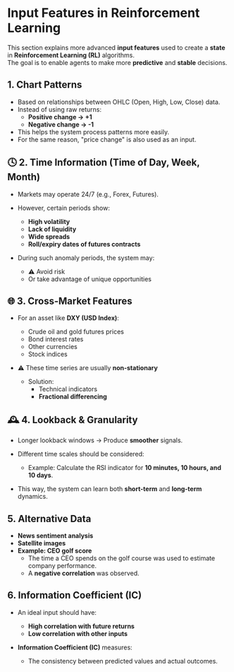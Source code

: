 # Input Features in Reinforcement Learning

This section explains more advanced **input features** used to create a **state** in **Reinforcement Learning (RL)** algorithms.  
The goal is to enable agents to make more **predictive** and **stable** decisions.

## 1. Chart Patterns

- Based on relationships between OHLC (Open, High, Low, Close) data.
- Instead of using raw returns:
  - **Positive change → +1**
  - **Negative change → -1**
- This helps the system process patterns more easily.
- For the same reason, "price change" is also used as an input.

## 🕓 2. Time Information (Time of Day, Week, Month)

- Markets may operate 24/7 (e.g., Forex, Futures).
- However, certain periods show:
  - **High volatility**
  - **Lack of liquidity**
  - **Wide spreads**
  - **Roll/expiry dates of futures contracts**

- During such anomaly periods, the system may:
  - ⚠️ Avoid risk  
  - Or take advantage of unique opportunities

## 🌐 3. Cross-Market Features

- For an asset like **DXY (USD Index)**:
  - Crude oil and gold futures prices  
  - Bond interest rates  
  - Other currencies  
  - Stock indices

- ⚠️ These time series are usually **non-stationary**
  - Solution:
    - Technical indicators  
    - **Fractional differencing**

## 🕰️ 4. Lookback & Granularity

- Longer lookback windows → Produce **smoother** signals.
- Different time scales should be considered:
  - Example: Calculate the RSI indicator for **10 minutes, 10 hours, and 10 days**.

- This way, the system can learn both **short-term** and **long-term** dynamics.

## 5. Alternative Data

- **News sentiment analysis**  
- **Satellite images**  
- **Example: CEO golf score**
  - The time a CEO spends on the golf course was used to estimate company performance.
  - A **negative correlation** was observed.

## 6. Information Coefficient (IC)

- An ideal input should have:
  - **High correlation with future returns**  
  - **Low correlation with other inputs**

- **Information Coefficient (IC)** measures:
  - The consistency between predicted values and actual outcomes.
